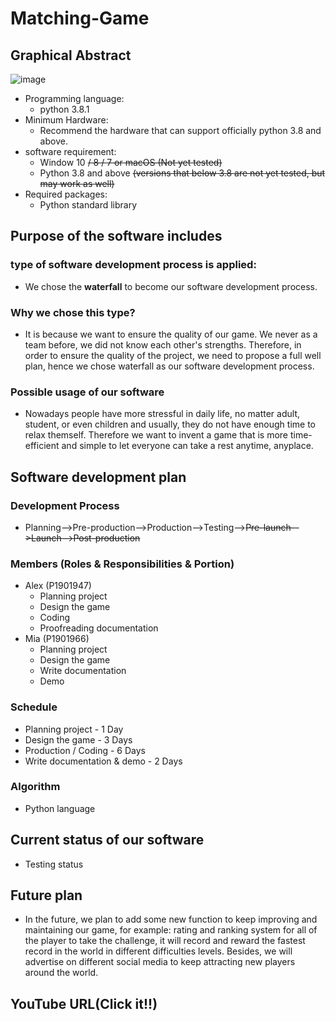 # Matching-Game

## Graphical Abstract
 ![image](https://user-images.githubusercontent.com/78846512/113375823-dd32a180-93a2-11eb-8cae-3ac63b34dae0.png)


- Programming language: 
  - python 3.8.1
- Minimum Hardware:
  - Recommend the hardware that can support officially python 3.8 and above.
- software  requirement:
  - Window 10 ~~/ 8 / 7 or macOS (Not yet tested)~~
  - Python 3.8 and above ~~(versions that below 3.8 are not yet tested, but may work as well)~~
- Required packages: 
  - Python standard library


## Purpose of the software includes

### type of software development process is applied:
- We chose the **waterfall** to become our software development process.
### Why we chose this type?
- It is because we want to ensure the quality of our game. We never as a team before, we did not know each other's strengths. Therefore, in order to ensure the quality of the project, we need to propose a full well plan, hence we chose waterfall as our software development process.
### Possible usage of our software
- Nowadays people have more stressful in daily life, no matter adult, student, or even children and usually, they do not have enough time to relax themself. Therefore we want to invent a game that is more time-efficient and simple to let everyone can take a rest anytime, anyplace. 


## Software development plan

### Development Process
- Planning-->Pre-production-->Production-->Testing-->~~Pre-launch-->Launch-->Post-production~~
### Members (Roles & Responsibilities & Portion)
- Alex (P1901947)
  - Planning project
  - Design the game
  - Coding
  - Proofreading documentation
- Mia (P1901966)
  - Planning project
  - Design the game
  - Write documentation
  - Demo
### Schedule
- Planning project - 1 Day
- Design the game - 3 Days
- Production / Coding - 6 Days
- Write documentation & demo - 2 Days

### Algorithm
- Python language


## Current status of our software
- Testing status


## Future plan
- In the future, we plan to add some new function to keep improving and maintaining our game, for example: rating and ranking system for all of the player to take the challenge, it will record and reward the fastest record in the world in different difficulties levels. Besides, we will advertise on different social media to keep attracting new players around the world. 


## YouTube URL(Click it!!)
